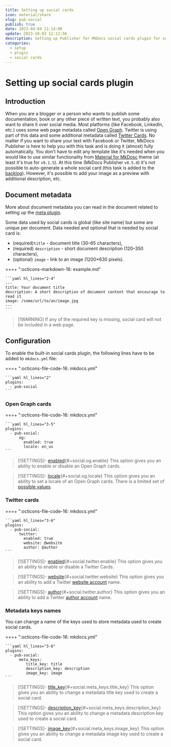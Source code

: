 ```yaml
---
title: Setting up social cards
icon: material/share
slug: pub-social
publish: true
date: 2023-04-04 21:14:00
update: 2023-10-03 12:12:56
description: Setting up Publisher for MkDocs social cards plugin for social services sharing
categories:
  - setup
  - plugin
  - social cards
---
```


# Setting up social cards plugin

## Introduction

When you are a blogger or a person who wants to publish some documentation, book or any other piece of written text, you probably also want to share it over social media. Most platforms (like Facebook, LinkedIn, etc.) uses some web page metadata called [Open Graph](https://ogp.me). Twitter is using part of this data and some additional metadata called [Twitter Cards](https://developer.twitter.com/en/docs/twitter-for-websites/cards/overview/abouts-cards). No matter if you want to share your text with Facebook or Twitter, MkDocs Publisher is here to help you with this task and is doing it (almost) fully automatically. You don't have to edit any template like it's needed when you would like to use similar functionality from [Material for MkDosc](https://squidfunk.github.io/mkdocs-material/setup/setting-up-social-cards/?h=social) theme (at least it's true for `v9.1.5`). At this time (MkDocs Publisher `v0.5.0`) it's not possible to auto-generate a whole social card (this task is added to the [backlog](../../05_dev/other/02_backlog.md)). However, it's possible to add your image as a preview with additional description, etc.

## Document metadata

More about document metadata you can read in the document related to setting up the [meta plugin](../02_general/01_setting-up-meta.md#document-metadata).

Some data used by social cards is global (like site name) but some are unique per document. Data needed and optional that is needed by social card is:

-  (required)`title` - document title (30–65 characters),
-  (required) `description` - short document description (120–350 characters),
-  (optional) `image` - link to an image (1200×630 pixels).

===+ ":octicons-markdown-16: example.md"

	```yaml hl_lines="2-4"
	---
	title: Your document title
	description: A short description of document content that encourage to read it
	image: /some/url/to/an/image.jpg
	---
	```

>  [!WARNING]
> If any of the required key is missing, social card will not be included in a web page.

## Configuration

To enable the built-in social cards plugin, the following lines have to be added to `mkdocs.yml` file:

===+ ":octicons-file-code-16: mkdocs.yml"

    ```yaml hl_lines="2"
    plugins:
      - pub-social
    ```

### Open Graph cards

===+ ":octicons-file-code-16: mkdocs.yml"

	```yaml hl_lines="3-5"
	plugins:
	  - pub-social:
		  og:
			enabled: true
			locale: en_us
	```

> [!SETTINGS]- [enabled](#+social.og.enable){#+social.og.enable}
> This option gives you an ability to enable or disable an Open Graph cards.

> [!SETTINGS]- [locale](#+social.og.locale){#+social.og.locale}
> This option gives you an ability to set a locale of an Open Graph cards. There is a limited set of [possible values](https://developer.yoast.com/features/opengraph/api/changing-og-locale-output/).

### Twitter cards

===+ ":octicons-file-code-16: mkdocs.yml"

	```yaml hl_lines="3-6"
	plugins:
	  - pub-social:
		  twitter:
			enabled: true
			website: @website
			author: @author
	```

> [!SETTINGS]- [enabled](#+social.twitter.enable){#+social.twitter.enable}
> This option gives you an ability to enable or disable a Twitter Cards.

> [!SETTINGS]- [website](#+social.twitter.website){#+social.twitter.website}
> This option gives you an ability to add a Twitter [website account](https://business.twitter.com/en/basics/create-a-twitter-business-profile.html) name.

> [!SETTINGS]- [author](#+social.twitter.author){#+social.twitter.author}
> This option gives you an ability to add a Twitter [author account](https://help.twitter.com/en/using-twitter/create-twitter-account) name.

### Metadata keys names

You can change a name of the keys used to store metadata used to create social cards.

===+ ":octicons-file-code-16: mkdocs.yml"

	```yaml hl_lines="3-6"
	plugins:
	  - pub-social:
		  meta_keys:
			 title_key: title
			 description_key: description
			 image_key: image
	```

> [!SETTINGS]- [title_key](#+social.meta_keys.title_key){#+social.meta_keys.title_key}
> This option gives you an ability to change a metadata title key used to create a social card.

> [!SETTINGS]- [description_key](#+social.meta_keys.description_key){#+social.meta_keys.description_key}
> This option gives you an ability to change a metadata description key used to create a social card.

> [!SETTINGS]- [image_key](#+social.meta_keys.image_key){#+social.meta_keys.image_key}
> This option gives you an ability to change a metadata image key used to create a social card.
